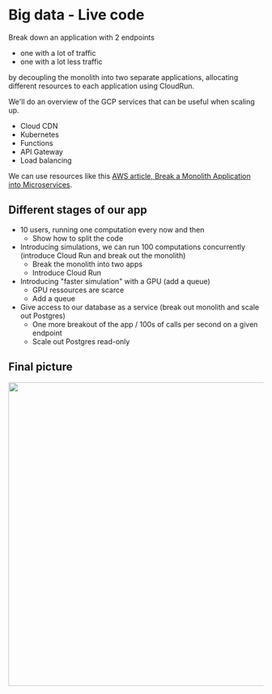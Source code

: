 # Big data - Live code

Break down an application with 2 endpoints

- one with a lot of traffic
- one with a lot less traffic

by decoupling the monolith into two separate applications, allocating different resources to each application using CloudRun.

We'll do an overview of the GCP services that can be useful when scaling up.

- Cloud CDN
- Kubernetes
- Functions
- API Gateway
- Load balancing

We can use resources like this [AWS article, Break a Monolith Application into Microservices](https://aws.amazon.com/getting-started/hands-on/break-monolith-app-microservices-ecs-docker-ec2/module-four/).


## Different stages of our app

- 10 users, running one computation every now and then
  - Show how to split the code
- Introducing simulations, we can run 100 computations concurrently (introduce Cloud Run and break out the monolith)
  - Break the monolith into two apps
  - Introduce Cloud Run
- Introducing "faster simulation" with a GPU (add a queue)
  - GPU ressources are scarce
  - Add a queue
- Give access to our database as a service (break out monolith and scale out Postgres)
  - One more breakout of the app / 100s of calls per second on a given endpoint
  - Scale out Postgres read-only


## Final picture

<img src="https://storage.googleapis.com/lewagon-data-engineering-bootcamp-assets/assets/Day9-Recap.drawio.png" width=600 />
